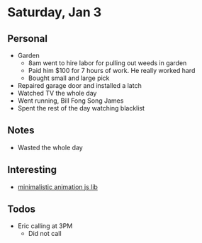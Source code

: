 # Saturday, Jan 3
## Personal
* Garden
  * 8am went to hire labor for pulling out weeds in garden
  * Paid him $100 for 7 hours of work. He really worked hard
  * Bought small and large pick
* Repaired garage door and installed a latch
* Watched TV the whole day
* Went running, Bill Fong Song James
* Spent the rest of the day watching blacklist

## Notes
* Wasted the whole day

## Interesting
* [minimalistic animation js lib](http://daniel-lundin.github.io/snabbt.js/cards.html)

## Todos
* Eric calling at 3PM
  * Did not call
